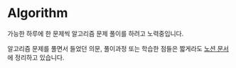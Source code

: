 # Algorithm
가능한 하루에 한 문제씩 알고리즘 문제 풀이를 하려고 노력중입니다.

알고리즘 문제를 풀면서 들었던 의문, 풀이과정 또는 학습한 점들은 짧게라도 [노션 문서](https://www.notion.so/SQL-cf6baded1df248e7a5b9105449122e57?pvs=4)에 정리하고 있습니다.
